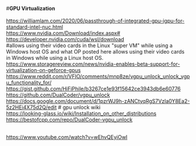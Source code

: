 #**GPU Virtualization**<br><br>
https://williamlam.com/2020/06/passthrough-of-integrated-gpu-igpu-for-standard-intel-nuc.html<br>
https://www.nvidia.com/Download/index.aspx#<br>
https://developer.nvidia.com/cuda/wsl/download<br>
#allows using their video cards in the Linux "super VM" while using a Windows host OS and what OP posted here allows using their video cards in Windows while using a Linux host OS.<br>
https://www.storagereview.com/news/nvidia-enables-beta-support-for-virtualization-on-geforce-gpus<br>
https://www.reddit.com/r/VFIO/comments/mnp8ze/vgpu_unlock_unlock_vgpu_functionality_for/<br>
https://gist.github.com/HiFiPhile/b3267ce1e93f15642ce3943db6e60776<br>
https://github.com/DualCoder/vgpu_unlock<br>
https://docs.google.com/document/d/1pzrWJ9h-zANCtyqRgS7Vzla0Y8Ea2-5z2HEi4X75d2Q/edit # gpu unlock wiki<br>
https://looking-glass.io/wiki/Installation_on_other_distributions<br>
https://bestofcpp.com/repo/DualCoder-vgpu_unlock<br><br>

https://www.youtube.com/watch?v=wEhvQEyiOwI<br>
